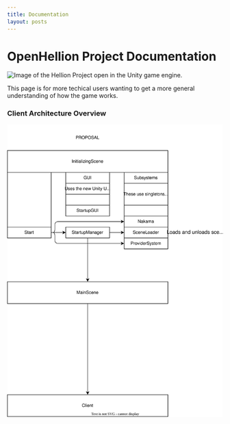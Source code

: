 ```yaml
---
title: Documentation
layout: posts
---
```


# OpenHellion Project Documentation
![Image of the Hellion Project open in the Unity game engine.](https://user-images.githubusercontent.com/37084190/196989422-4079d0fe-c16a-416b-80f7-27df3077c366.png)

This page is for more techical users wanting to get a more general understanding of how the game works.

### Client Architecture Overview
![A diagram of the OpenHellion client architecture](res/Architecture.drawio.svg)